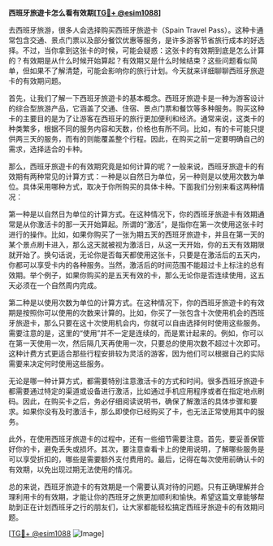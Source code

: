 **西班牙旅遊卡怎么看有效期[[TG💪+ @esim1088](https://t.me/s/esim1088)]**

去西班牙旅游，很多人会选择购买西班牙旅遊卡（Spain Travel Pass）。这种卡通常包含交通、景点门票以及部分餐饮优惠等服务，是许多游客节省旅行成本的好选择。不过，当你拿到这张卡的时候，可能会疑惑：这张卡的有效期到底是怎么计算的？有效期是从什么时候开始算起？有效期又是什么时候结束？这些问题看似简单，但如果不了解清楚，可能会影响你的旅行计划。今天就来详细聊聊西班牙旅遊卡的有效期问题。

首先，让我们了解一下西班牙旅遊卡的基本概念。西班牙旅遊卡是一种为游客设计的综合型旅游产品，它涵盖了交通、住宿、景点门票和餐饮等多种服务。购买这种卡的主要目的是为了让游客在西班牙的旅行更加便利和经济。通常来说，这类卡的种类繁多，根据不同的服务内容和天数，价格也有所不同。比如，有的卡可能只提供两三天的服务，而有的则能覆盖整个行程。因此，在购买之前一定要明确自己的需求，选择适合的卡种。

那么，西班牙旅遊卡的有效期究竟是如何计算的呢？一般来说，西班牙旅遊卡的有效期有两种常见的计算方式：一种是以自然日为单位，另一种则是以使用次数为单位。具体采用哪种方式，取决于你所购买的具体卡种。下面我们分别来看这两种情况：

第一种是以自然日为单位的计算方式。在这种情况下，你的西班牙旅遊卡有效期通常是从你激活卡的那一天开始算起。所谓的“激活”，是指你在第一次使用这张卡时进行的操作。比如，如果你购买了一张为期五天的西班牙旅遊卡，并且在第一天的某个景点刷卡进入，那么这天就被视为激活日，从这一天开始，你的五天有效期限就开始了。换句话说，无论你是否每天都使用这张卡，只要是在激活后的五天内，你都可以享受卡内的各种服务。当然，激活后的时间范围不能超过卡上标注的总有效期。举个例子，如果你购买的是五天有效的卡，那么无论你是否连续使用，这五天必须在一个自然周内完成。

第二种是以使用次数为单位的计算方式。在这种情况下，你的西班牙旅遊卡的有效期是按照你可以使用的次数来计算的。比如，你买了一张包含十次使用机会的西班牙旅遊卡，那么只要在这十次使用机会内，你就可以自由选择何时使用这些服务。需要注意的是，这里的“使用”并不一定是连续的，而是累计起来的。例如，你可以在第一天使用一次，然后隔几天再使用一次，只要总的使用次数不超过十次即可。这种计费方式更适合那些行程安排较为灵活的游客，因为他们可以根据自己的实际需要来决定何时使用这些服务。

无论是哪一种计算方式，都需要特别注意激活卡的方式和时间。很多西班牙旅遊卡都需要通过特定的渠道或设备进行激活，比如通过手机应用程序或者在指定地点刷码。因此，在购买卡之后，务必仔细阅读说明书，确保了解激活的具体步骤和要求。如果你没有及时激活卡，那么即使你已经购买了卡，也无法正常使用其中的服务。

此外，在使用西班牙旅遊卡的过程中，还有一些细节需要注意。首先，要妥善保管好你的卡，避免丢失或损坏。其次，要注意查看卡上的使用说明，了解哪些服务是可以享受折扣的，哪些是需要额外支付费用的。最后，记得在每次使用前确认卡的有效期，以免出现过期无法使用的情况。

总的来说，西班牙旅遊卡的有效期是一个需要认真对待的问题。只有正确理解并合理利用卡的有效期，才能让你的西班牙之旅更加顺利和愉快。希望这篇文章能够帮助到正在计划西班牙之行的朋友们，让大家都能轻松搞定西班牙旅遊卡的有效期问题。

[[TG💪+ @esim1088](https://t.me/s/esim1088) ![Image](https://i.postimg.cc/4NQfJmqS/Snipaste-2025-05-13-00-14-12.png)]